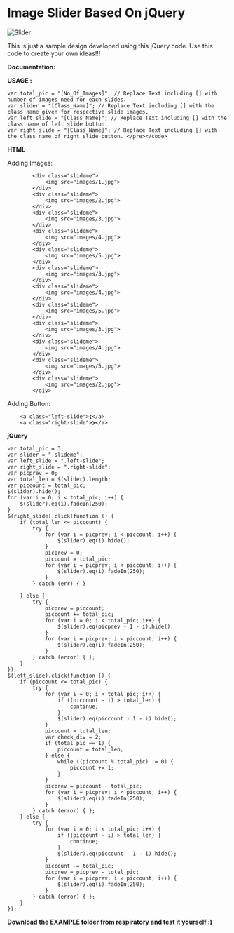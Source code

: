 # Image Slider Based On jQuery

![Slider](https://github.com/febeeh/Image_Slider_jQuery/blob/main/EXAMPLE/images/slider.png)

This is just a sample design developed using this jQuery code. Use this code to create your own ideas!!! 

**Documentation:**

**USAGE :**
```
var total_pic = "[No_Of_Images]"; // Replace Text including [] with number of images need for each slides.
var slider = "[Class_Name]"; // Replace Text including [] with the class name given for respective slide images.
var left_slide = "[Class_Name]"; // Replace Text including [] with the class name of left slide button. 
var right_slide = "[Class_Name]"; // Replace Text including [] with the class name of right slide button. </pre></code>
```
**HTML**

Adding Images:

            <div class="slideme">
                <img src="images/1.jpg">
            </div>
            <div class="slideme">
                <img src="images/2.jpg">
            </div>
            <div class="slideme">
                <img src="images/3.jpg">
            </div>
            <div class="slideme">
                <img src="images/4.jpg">
            </div>
            <div class="slideme">
                <img src="images/5.jpg">
            </div>
            <div class="slideme">
                <img src="images/3.jpg">
            </div>
            <div class="slideme">
                <img src="images/4.jpg">
            </div>
            <div class="slideme">
                <img src="images/5.jpg">
            </div>
            <div class="slideme">
                <img src="images/3.jpg">
            </div>
            <div class="slideme">
                <img src="images/4.jpg">
            </div>
            <div class="slideme">
                <img src="images/5.jpg">
            </div>
            <div class="slideme">
                <img src="images/2.jpg">
            </div>


Adding Button:


        <a class="left-slide">❮</a>
        <a class="right-slide">❯</a>


**jQuery**
```
var total_pic = 3; 
var slider = ".slideme";
var left_slide = ".left-slide"; 
var right_slide = ".right-slide";
var picprev = 0;
var total_len = $(slider).length;
var piccount = total_pic;
$(slider).hide();
for (var i = 0; i < total_pic; i++) {
	$(slider).eq(i).fadeIn(250);
}
$(right_slide).click(function () {
	if (total_len <= piccount) {
		try {
			for (var i = picprev; i < piccount; i++) {
				$(slider).eq(i).hide();
			}
			picprev = 0;
			piccount = total_pic;
			for (var i = picprev; i < piccount; i++) {
				$(slider).eq(i).fadeIn(250);
			}
		} catch (err) { }

	} else {
		try {
			picprev = piccount;
			piccount += total_pic;
			for (var i = 0; i < total_pic; i++) {
				$(slider).eq(picprev - 1 - i).hide();
			}
			for (var i = picprev; i < piccount; i++) {
				$(slider).eq(i).fadeIn(250);
			}
		} catch (error) { };
	}
});
$(left_slide).click(function () {
	if (piccount <= total_pic) {
		try {
			for (var i = 0; i < total_pic; i++) {
				if ((piccount - i) > total_len) {
					continue;
				}
				$(slider).eq(piccount - 1 - i).hide();
			}
			piccount = total_len;
			var check_div = 2;
			if (total_pic == 1) {
				piccount = total_len;
			} else {
				while ((piccount % total_pic) != 0) {
					piccount += 1;
				}
			}
			picprev = piccount - total_pic;
			for (var i = picprev; i < piccount; i++) {
				$(slider).eq(i).fadeIn(250);
			}
		} catch (error) { };
	} else {
		try {
			for (var i = 0; i < total_pic; i++) {
				if ((piccount - i) > total_len) {
					continue;
				}
				$(slider).eq(piccount - 1 - i).hide();
			}
			piccount -= total_pic;
			picprev = picprev - total_pic;
			for (var i = picprev; i < piccount; i++) {
				$(slider).eq(i).fadeIn(250);
			}
		} catch (error) { };
	}
});
```

**Download the EXAMPLE folder from respiratory and test it yourself :)**
